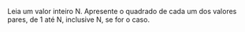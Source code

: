 Leia um valor inteiro N. Apresente o quadrado de cada um dos valores pares, de 1 até N, inclusive N, se for o caso.

